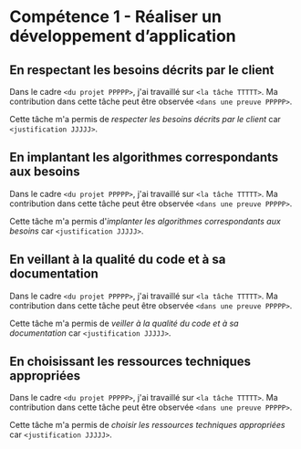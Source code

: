 # Compétence 1 - Réaliser un développement d’application

## En respectant les besoins décrits par le client

Dans le cadre `<du projet PPPPP>`, j'ai travaillé sur `<la tâche TTTTT>`.
Ma contribution dans cette tâche peut être observée `<dans une preuve PPPPP>`.

Cette tâche m'a permis de *respecter les besoins décrits par le client* car
`<justification JJJJJ>`.

## En implantant les algorithmes correspondants aux besoins

Dans le cadre `<du projet PPPPP>`, j'ai travaillé sur `<la tâche TTTTT>`.
Ma contribution dans cette tâche peut être observée `<dans une preuve PPPPP>`.

Cette tâche m'a permis d'*implanter les algorithmes correspondants aux besoins*
car `<justification JJJJJ>`.

## En veillant à la qualité du code et à sa documentation

Dans le cadre `<du projet PPPPP>`, j'ai travaillé sur `<la tâche TTTTT>`.
Ma contribution dans cette tâche peut être observée `<dans une preuve PPPPP>`.

Cette tâche m'a permis de *veiller à la qualité du code et à sa
documentation* car `<justification JJJJJ>`.

## En choisissant les ressources techniques appropriées

Dans le cadre `<du projet PPPPP>`, j'ai travaillé sur `<la tâche TTTTT>`.
Ma contribution dans cette tâche peut être observée `<dans une preuve PPPPP>`.

Cette tâche m'a permis de *choisir les ressources techniques appropriées* car
`<justification JJJJJ>`.
